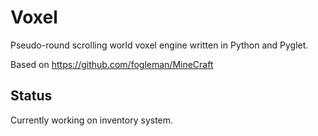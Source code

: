 # Voxel

Pseudo-round scrolling world voxel engine written in Python and Pyglet.

Based on https://github.com/fogleman/MineCraft

## Status
Currently working on inventory system.